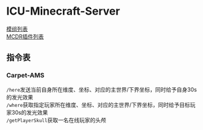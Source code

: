 # ICU-Minecraft-Server

[模组列表](server/mods/README.md)  
[MCDR插件列表](plugins/README.md)  

## 指令表

### Carpet-AMS

`/here`发送当前自身所在维度、坐标、对应的主世界/下界坐标，同时给予自身30s的发光效果  
`/where`获取指定玩家所在维度、坐标、对应的主世界/下界坐标，同时给予目标玩家30s的发光效果  
`/getPlayerSkull`获取一名在线玩家的头颅  

